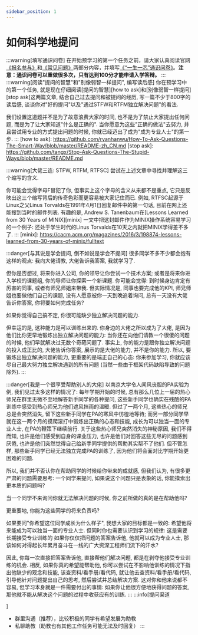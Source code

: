 ```yaml
---
sidebar_position: 1
---
```

# 如何科学地提问

[ysyx-forum]: https://ysyx.oscc.cc/forum/

:::warning[填写通识问卷]
在开始预学习的第一个任务之前，请大家认真阅读官网[《报名参与》](https://ysyx.oscc.cc/signup/)和[《常见问题》](https://ysyx.oscc.cc/project/faq.html)两部分内容，并填写[《“一生一芯”通识问卷》](https://www.wenjuan.pub/s/UZBZJv6ci37/#)。**注意：通识问卷可以重做很多次，只有达到100分才能申请入学答辩。**
:::
:::warning[阅读"提问的智慧"和"别像弱智一样提问", 编写读后感]
你在预学习中的第一个任务, 就是现在仔细阅读[提问的智慧][how to ask]和[别像弱智一样提问][stop ask]这两篇文章,
结合自己过去提问和被提问的经历,
写一篇不少于800字的读后感, 谈谈你对"好的提问"以及"通过STFW和RTFM独立解决问题"的看法.

我们设置这道题并不是为了故意浪费大家的时间, 也不是为了禁止大家提出任何问题,
而是为了让大家知道"什么是正确的". 当你愿意为这些"正确的做法"去努力,
并且尝试用专业的方式提出问题的时候, 你就已经迈出了成为"成为专业人士"的第一步.
:::
[how to ask]: https://github.com/ryanhanwu/How-To-Ask-Questions-The-Smart-Way/blob/master/README-zh_CN.md
[stop ask]: https://github.com/tangx/Stop-Ask-Questions-The-Stupid-Ways/blob/master/README.md

:::warning[大佬三连: STFW, RTFM, RTFSC]
尝试在上述文章中寻找并理解这三个缩写的含义.

你可能会觉得字母F冒犯了你, 但事实上这个字母的含义从来都不是重点,
它只是反映出这三个缩写背后的传奇色彩而更容易被大家记住而已.
例如, RTFSC起源于Linux之父Linus Torvalds在1991年4月1日回复邮件中的第一句话,
目前在网上还能搜到当时的邮件列表.
有趣的是, Andrew S. Tanenbaum在[Lessons Learned from 30 Years of MINIX][minix]
一文中把这封邮件作为MINIX操作系统容易学习的一个例子:
还处于学生时代的Linus Torvalds在10天之内就把MINIX学得差不多了.
:::
[minix]: https://cacm.acm.org/magazines/2016/3/198874-lessons-learned-from-30-years-of-minix/fulltext

<!-- -->
:::danger[与其说是学会提问, 倒不如说是学会不提问]
很多同学不多不少都会抱有这样的观点:
我向大佬请教, 大佬告诉我答案, 我就学习了.

但你是否想过, 将来你进入公司, 你的领导让你尝试一个技术方案;
或者是将来你进入学校的课题组, 你的导师让你探索一个新课题.
你可能会觉得: 到时候身边肯定有厉害的同事, 或者有师兄师姐来带我.
但实际情况是, 同事也要完成他的KPI, 师兄师姐也要做他们自己的课题,
没有人愿意被你一天到晚追着询问, 总有一天没有大佬告诉你答案, 你将要如何完成任务?

如果你觉得自己搞不定, 你很可能缺少<Highlight color="#c40e0e">独立解决问题的能力</Highlight>.

但幸运的是, 这种能力是可以训练出来的.
你身边的大佬之所以成为了大佬, 是因为他们比你更早地锻炼出独立解决问题的能力:
当你还在向他们请教一个很傻的问题的时候, 他们早就解决过无数个奇葩问题了.
事实上, 你的能力是跟你独立解决问题的投入成正比的,
大佬告诉你答案, 展示的是大佬的能力, 并不是你的能力.
所以, 要锻炼出独立解决问题的能力, 更重要的是端正自己的心态:
<Highlight color="#c40e0e">你来参加学习, 你就应该尽自己最大努力独立解决遇到的所有问题</Highlight>
(当然一些由于框架代码缺陷导致的问题除外).
:::
<!-- -->
:::danger[我是一个很享受帮助别人的大佬]
以南京大学令人闻风丧胆的PA实验为例, 我们见过太多这样的情况了:
每年学期开始的时候, 总有那么几位上一届的热心师兄在群里无微不至地解答新手同学的各种提问,
这些新手同学也确实在残酷的PA训练中感受到热心师兄为他们遮风挡雨的温暖.
但过了一两个月, 这些热心的师兄总是会突然消失, 留下这些新手同学在PA的寒风中彷徨地等待;
而另一部分同学早就在这一两个月的摸爬滚打中锻炼出正确的心态和技能,
成长为可以独当一面的专业人士, 在PA的鞭策下继续前行.
关于这些热心师兄突然消失的神秘原因, 我们不得而知,
也许是他们感受到自身的课业压力,
也许是他们对回答这些无尽的问题感到厌倦,
也许是他们突然觉得自己给新手同学提供的帮助其实帮不了他们.
但不管怎样, 那些新手同学已经无法独立完成PA的训练了,
因为他们将会面对比学期开始更困难的问题.

所以, 我们并不否认你在帮助同学的时候给你带来的成就感,
但我们认为, 有很多更严肃的问题需要思考:
一个同学来提问, 如果说这个问题只是表象的话, 你能摸索出更本质的问题吗?

当一个同学不来询问你就无法解决问题的时候, 你之前所做的真的是在帮助他吗?

更重要地, 你能为这些同学的将来负责吗?

如果要问"你希望这位同学成长为什么样子", 我想大家的目标都是一致的:
希望他将来能成为可以独当一面的专业人士.
但同时你也需要认识到学习的规律: <Highlight color="#c40e0e">这是需要长期接受专业训练的</Highlight>
如果你仅仅把问题的答案告诉他, 他就可以成为专业人士,
那该如何对得起长年累月奋斗在一线的广大资深工程师们流下的汗水?

因此, <Highlight color="#c40e0e">你每一次直接把答案告诉他,
直接帮他们解决问题, 都是在剥夺他接受专业训练的机会.</Highlight>
相反, 如果你真的希望能帮助他, 你可以尝试在不影响他训练的情况下指出他缺少的观念和技能,
该查资料/看手册/看代码, 就让他去查资料/看手册/看代码,
引导他针对问题提出自己的思考, 然后尝试并总结解决方案.
这对你和他来说都不容易, 但学习本身就是一件需要付出的事情:
如果你让他很方便地获得问题的答案, 那他就不能从解决这个问题的过程中收获应有的训练.
:::
:::info[提问渠道
<!-- > * [一生一芯官方论坛][ysyx-forum] -->]
* 群里沟通（推荐），比较积极的同学有希望发展为助教
* 私聊助教（助教也有其他工作任务可能无法及时回复）
:::
